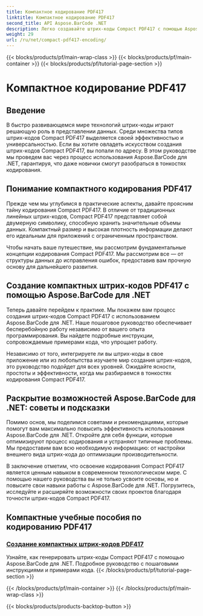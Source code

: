 ```yaml
---
title: Компактное кодирование PDF417
linktitle: Компактное кодирование PDF417
second_title: API Aspose.BarCode .NET
description: Легко создавайте штрих-коды Compact PDF417 с помощью Aspose.BarCode для .NET. Следуйте нашему пошаговому руководству по эффективному кодированию, дополненному примерами кода.
weight: 29
url: /ru/net/compact-pdf417-encoding/
---
```


{{< blocks/products/pf/main-wrap-class >}}
{{< blocks/products/pf/main-container >}}
{{< blocks/products/pf/tutorial-page-section >}}

# Компактное кодирование PDF417


## Введение

В быстро развивающемся мире технологий штрих-коды играют решающую роль в представлении данных. Среди множества типов штрих-кодов Compact PDF417 выделяется своей эффективностью и универсальностью. Если вы хотите овладеть искусством создания штрих-кодов Compact PDF417, вы попали по адресу. В этом руководстве мы проведем вас через процесс использования Aspose.BarCode для .NET, гарантируя, что даже новички смогут разобраться в тонкостях кодирования.

## Понимание компактного кодирования PDF417

Прежде чем мы углубимся в практические аспекты, давайте проясним тайну кодирования Compact PDF417. В отличие от традиционных линейных штрих-кодов, Compact PDF417 представляет собой двумерную символику, способную хранить значительные объемы данных. Компактный размер и высокая плотность информации делают его идеальным для приложений с ограниченным пространством.

Чтобы начать ваше путешествие, мы рассмотрим фундаментальные концепции кодирования Compact PDF417. Мы рассмотрим все — от структуры данных до исправления ошибок, предоставив вам прочную основу для дальнейшего развития.

## Создание компактных штрих-кодов PDF417 с помощью Aspose.BarCode для .NET

Теперь давайте перейдем к практике. Мы покажем вам процесс создания штрих-кодов Compact PDF417 с использованием Aspose.BarCode для .NET. Наше пошаговое руководство обеспечивает бесперебойную работу независимо от вашего опыта программирования. Вы найдете подробные инструкции, сопровождаемые примерами кода, что упрощает работу.

Независимо от того, интегрируете ли вы штрих-коды в свое приложение или из любопытства изучаете мир создания штрих-кодов, это руководство подойдет для всех уровней. Ожидайте ясности, простоты и эффективности, когда мы разбираемся в тонкостях кодирования Compact PDF417.

## Раскрытие возможностей Aspose.BarCode для .NET: советы и подсказки

Помимо основ, мы поделимся советами и рекомендациями, которые помогут вам максимально повысить эффективность использования Aspose.BarCode для .NET. Откройте для себя функции, которые оптимизируют процесс кодирования и устраняют типичные проблемы. Мы предоставим вам всю необходимую информацию: от настройки внешнего вида штрих-кода до оптимизации производительности.

В заключение отметим, что освоение кодирования Compact PDF417 является ценным навыком в современном технологическом мире. С помощью нашего руководства вы не только усвоите основы, но и повысите свои навыки работы с Aspose.BarCode для .NET. Погрузитесь, исследуйте и расширяйте возможности своих проектов благодаря точности штрих-кодов Compact PDF417.

## Компактные учебные пособия по кодированию PDF417
### [Создание компактных штрих-кодов PDF417](./compact-pdf417-basic-configuration/)
Узнайте, как генерировать штрих-коды Compact PDF417 с помощью Aspose.BarCode для .NET. Подробное руководство с пошаговыми инструкциями и примерами кода.
{{< /blocks/products/pf/tutorial-page-section >}}

{{< /blocks/products/pf/main-container >}}
{{< /blocks/products/pf/main-wrap-class >}}

{{< blocks/products/products-backtop-button >}}
